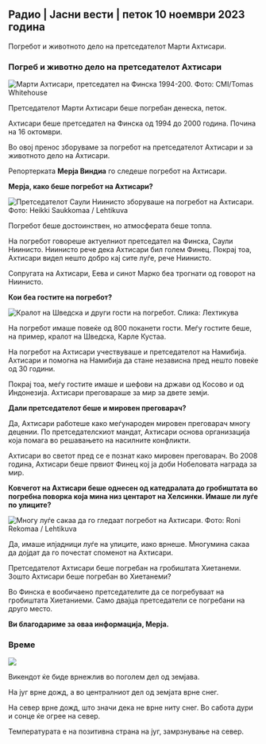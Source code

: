 ## Радио \| Јасни вести \| петок 10 ноември 2023 година

Погребот и животното дело на претседателот Марти Ахтисари.

### Погреб и животно дело на претседателот Ахтисари

![Марти Ахтисари, претседател на Финска 1994-200. Фото: CMI/Tomas Whitehouse](https://images.cdn.yle.fi/image/upload/c_crop,h_1080,w_1919,x_0,y_0/ar_1.777777777777777,c_fill,g_faces,h_1_6100,d_q_auto:eco/f_auto/fl_lossy/v1699528852/39-1197047654a2d3334539)

Претседателот Марти Ахтисари беше погребан денеска, петок.

Ахтисари беше претседател на Финска од 1994 до 2000 година. Почина на 16 октомври.

Во овој пренос зборуваме за погребот на претседателот Ахтисари и за животното дело на Ахтисари.

Репортерката **Мерја Виндиа** го следеше погребот на Ахтисари.

**Мерја, како беше погребот на Ахтисари?**

![Претседателот Саули Ниинисто зборуваше на погребот на Ахтисари. Фото: Heikki Saukkomaa / Lehtikuva](https://images.cdn.yle.fi/image/upload/c_crop,h_2880,w_5120,x_0,y_259/ar_1.7777777777777777,c_hfill,g_1205q_auto:eco/f_auto/fl_lossy/v1699619473/39-1198810654e20fbae885)

Погребот беше достоинствен, но атмосферата беше топла.

На погребот говореше актуелниот претседател на Финска, Саули Ниинисто. Ниинисто рече дека Ахтисари бил голем Финец. Покрај тоа, Ахтисари видел нешто добро кај сите луѓе, рече Ниинисто.

Сопругата на Ахтисари, Еева и синот Марко беа трогнати од говорот на Ниинисто.

**Кои беа гостите на погребот?**

![Кралот на Шведска и други гости на погребот. Слика: Лехтикува](https://images.cdn.yle.fi/image/upload/c_crop,h_2880,w_5120,x_0,y_138/ar_1.77777777777777,c_fill,g_faces,h_6700:00000,w_2880/f_auto/fl_lossy/v1699627300/39-1199035654e40494d395)

На погребот имаше повеќе од 800 поканети гости. Меѓу гостите беше, на пример, кралот на Шведска, Карле Кустаа.

На погребот на Ахтисари учествуваше и претседателот на Намибија. Ахтисари и помогна на Намибија да стане независна пред нешто повеќе од 30 години.

Покрај тоа, меѓу гостите имаше и шефови на држави од Косово и од Индонезија. Ахтисари преговараше за мир за двете земји.

**Дали претседателот беше и мировен преговарач?**

Да, Ахтисари работеше како меѓународен мировен преговарач многу децении. По претседателскиот мандат, Ахтисари основа организација која помага во решавањето на насилните конфликти.

Ахтисари во светот пред се е познат како мировен преговарач. Во 2008 година, Ахтисари беше првиот Финец кој ја доби Нобеловата награда за мир.

**Ковчегот на Ахтисари беше однесен од катедралата до гробиштата во погребна поворка која мина низ центарот на Хелсинки. Имаше ли луѓе по улиците?**

![Многу луѓе сакаа да го гледаат погребот на Ахтисари. Фото: Roni Rekomaa / Lehtikuva](https://images.cdn.yle.fi/image/upload/c_crop,h_2880,w_5120,x_0,y_11/ar_1.777777777777777,c_fill,g_701,0d_1q_auto:eco/f_auto/fl_lossy/v1699619608/39-1198819654e22ed1c931)

Да, имаше илјадници луѓе на улиците, иако врнеше. Многумина сакаа да дојдат да го почестат споменот на Ахтисари.

Претседателот Ахтисари беше погребан на гробиштата Хиетанеми. Зошто Ахтисари беше погребан во Хиетанеми?

Во Финска е вообичаено претседателите да се погребуваат на гробиштата Хиетаниеми. Само двајца претседатели се погребани на друго место.

**Ви благодариме за оваа информација, Мерја.**

### Време

![](https://images.cdn.yle.fi/image/upload/c_crop,h_1080,w_1919,x_0,y_0/ar_1.777777777777777,c_fill,g_faces,h_675,w_12.1000d/f_auto/fl_lossy/v1699633281/39-1199138654e58651ee77)

Викендот ќе биде врнежлив во поголем дел од земјава.

На југ врне дожд, а во централниот дел од земјата врне снег.

На север врне дожд, што значи дека не врне ниту снег. Во сабота дури и сонце ќе огрее на север.

Температурата е на позитивна страна на југ, замрзнување на север.